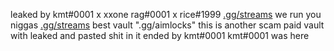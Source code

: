 leaked by kmt#0001 x xxone rag#0001 x rice#1999 [.gg/streams](https://discord.gg/streams) we run you niggas 
 [.gg/streams](https://discord.gg/streams) best vault
  ".gg/aimlocks" this is another scam paid vault with leaked and pasted shit in it 
ended by kmt#0001
kmt#0001 was here
